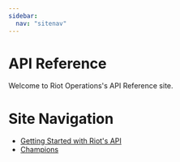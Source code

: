 ```yaml
---
sidebar:
  nav: "sitenav"
---
```


# API Reference

Welcome to Riot Operations's API Reference site.

# Site Navigation
* [Getting Started with Riot's API](/getting_started/getting_started_landing_page.md)
* [Champions](/Champions/champions_landing_page.md)

